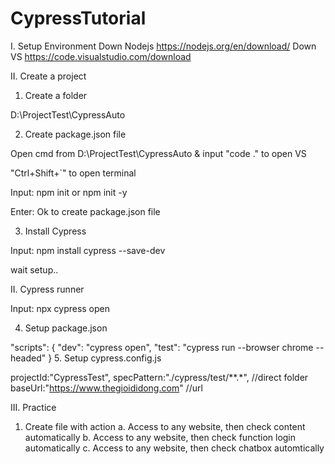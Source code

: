 # CypressTutorial
I. Setup Environment
Down Nodejs https://nodejs.org/en/download/
Down VS https://code.visualstudio.com/download 

II. Create a project

1. Create a folder

D:\ProjectTest\CypressAuto

2. Create package.json file

Open cmd from D:\ProjectTest\CypressAuto & input "code ." to open VS

"Ctrl+Shift+`" to open terminal 

Input: npm init or npm init -y

Enter: Ok to create package.json file

3. Install Cypress

Input: npm install cypress --save-dev

wait setup..

II. Cypress runner

Input: npx cypress open

4. Setup package.json

"scripts": {
    "dev": "cypress open",
    "test": "cypress run --browser chrome --headed"
  }
5. Setup cypress.config.js

projectId:"CypressTest",
    specPattern:"./cypress/test/**.*", //direct folder
    baseUrl:"https://www.thegioididong.com" //url


III. Practice

1. Create file with action 
a. Access to any website, then check content automatically
b. Access to any website, then check function login automatically
c. Access to any website, then check chatbox automtically
